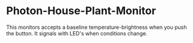 # Photon-House-Plant-Monitor
This monitors accepts a baseline temperature-brightness when you push the button. It signals with LED's when conditions change.
